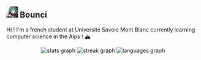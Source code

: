 ## <img src="pfp.jpg" alt="pfp" width="30"/> Bounci

Hi ! I'm a french student at Université Savoie Mont Blanc currently learning computer science in the Alps ! 🏔️​ 


<div align="center">
  <img src="https://github-readme-stats.vercel.app/api?username=Bouncii&hide_title=false&hide_rank=true&show_icons=true&include_all_commits=true&count_private=true&disable_animations=false&theme=react&locale=en&hide_border=false" height="130" alt="stats graph"  />
  <img src="https://streak-stats.demolab.com?user=Bouncii&locale=en&mode=daily&theme=react&hide_border=false&border_radius=5" height="130" alt="streak graph"  />
  <img src="https://github-readme-stats.vercel.app/api/top-langs?username=Bouncii&locale=en&hide_title=false&layout=compact&card_width=300&langs_count=6&theme=react&hide_border=false" height="130" alt="languages graph"  />
</div>
